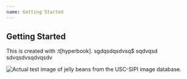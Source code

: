 ```yaml
---
name: Getting Started
---
```


## Getting Started

This is created with :t[hyperbook].
sgdqsdqsdvsq$
sqdvqsd
sdvqsdvsqdvqsdv

![Actual test image of jelly beans from the USC-SIPI image database.](/images/SIPI_Jelly_Beans_4.1.07.jpg)
